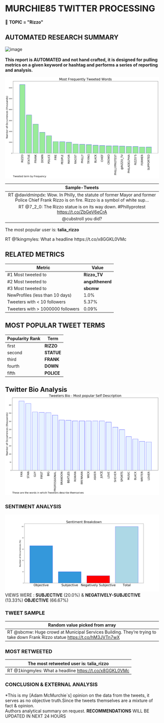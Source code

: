 # MURCHIE85 TWITTER PROCESSING 
&#x1F34E; **TOPIC = "Rizzo"**

## AUTOMATED RESEARCH SUMMARY

![image](https://marketingplatform.google.com/about/static/images/gmp/analytics-smb-benefit.jpg)
<br></br>
<b> This report is AUTOMATED and not hand crafted, it is designed for pulling metrics on a given keyword or hashtag and performs a series of reporting and analysis.</b>



![image](TWEETS.png)



|                **Sample-Tweets**        |
| :-------------: |
| RT @davidminpdx: Wow. In Philly, the statute of former Mayor and former Police Chief Frank Rizzo is on fire. Rizzo is a symbol of white sup… |
| RT @7_2_0: The Rizzo statue is on its way down. #Phillyprotest https://t.co/ZbGeV6eCrA |
| @cubstroII you did? |

The most popular user is: **talia_rizzo**
<div class="alert alert-block alert-danger"> RT @1kingmyles: What a headline https://t.co/x8GGKL0VMc</div>

## RELATED METRICS<br>
| Metric | Value |
| ------------- | ------------- |
| #1 Most tweeted to  | **Rizzo_TV** |
| #2 Most tweeted to  | **angxlthenerd** |
| #3 Most tweeted to  | **sbcmw** |
| NewProfiles (less than 10 days) | 1.0%  |
| Tweeters with < 10 followers  | 5.37%|
| Tweeters with > 1000000 followers  | 0.09%  |



## MOST POPULAR TWEET TERMS 


| Popularity Rank  | Term |
| ------------- | ------------- |
| first  | **RIZZO**  |
| second  | **STATUE**  |
| third  | **FRANK** |
| fourth  | **DOWN**  |
| fifth  | **POLICE**  |


## Twitter Bio Analysis![image](BIO.png)
### SENTIMENT ANALYSIS
![image](sentiment.png)
VIEWS WERE : **SUBJECTIVE**  (20.0%) & **NEGATIVELY-SUBJECTIVE** (13.33%) **OBJECTIVE** (66.67%)

### TWEET SAMPLE 
| Random value picked from array |
| ------------- |
|RT @sbcmw: Huge crowd at Municipal Services Building. They’re trying to take down Frank Rizzo statue https://t.co/hM3JVTn7wX |

### MOST RETWEETED 

| The most retweeted user is: **talia_rizzo**  |
| ------------- |
| RT @1kingmyles: What a headline https://t.co/x8GGKL0VMc |

### CONCLUSION & EXTERNAL ANALYSIS

*This is my [Adam McMurchie`s] opinion on the data from the tweets, it serves as no objective truth.Since the tweets themselves are a mixture of fact & opinion.<br>
Authors analytical summary on request.
**RECOMMENDATIONS** WILL BE UPDATED IN NEXT  24 HOURS <br>